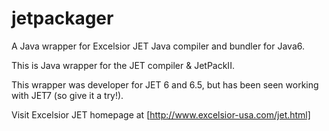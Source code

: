 jetpackager
===========
A Java wrapper for Excelsior JET Java compiler and bundler for Java6.

This is Java wrapper for the JET compiler & JetPackII.

This wrapper was developer for JET 6 and 6.5, but has been seen working with JET7 (so give it a try!).

Visit Excelsior JET homepage at [http://www.excelsior-usa.com/jet.html]

